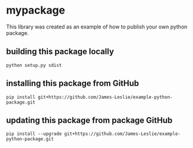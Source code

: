 # mypackage
This library was created as an example of how to publish your own python package.

## building this package locally
`python setup.py sdist`

## installing this package from GitHub
`pip install git+https://github.com/James-Leslie/example-python-package.git`

## updating this package from package GitHub
`pip install --upgrade git+https://github.com/James-Leslie/example-python-package.git`

